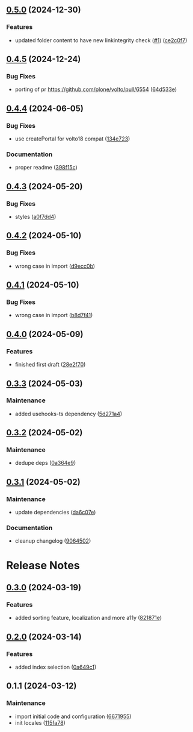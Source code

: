 

## [0.5.0](https://github.com/collective/volto-contents-next/compare/v0.4.5...v0.5.0) (2024-12-30)


### Features

* updated folder content to have new linkintegrity check ([#1](https://github.com/collective/volto-contents-next/issues/1)) ([ce2c0f7](https://github.com/collective/volto-contents-next/commit/ce2c0f76f94a65ed975c9f35ee13f867599bc295))

## [0.4.5](https://github.com/collective/volto-contents-next/compare/v0.4.4...v0.4.5) (2024-12-24)


### Bug Fixes

* porting of pr https://github.com/plone/volto/pull/6554 ([64d533e](https://github.com/collective/volto-contents-next/commit/64d533e9a44bfd51f0d9712165b0c277b00e1551))

## [0.4.4](https://github.com/collective/volto-contents-next/compare/v0.4.3...v0.4.4) (2024-06-05)


### Bug Fixes

* use createPortal for volto18 compat ([134e723](https://github.com/collective/volto-contents-next/commit/134e723f7f37ba3e36ae82167a741833d35a3e33))


### Documentation

* proper readme ([398f15c](https://github.com/collective/volto-contents-next/commit/398f15c5b1c450938885d68e521d06b360178a41))

## [0.4.3](https://github.com/collective/volto-contents-next/compare/v0.4.2...v0.4.3) (2024-05-20)


### Bug Fixes

* styles ([a0f7dd4](https://github.com/collective/volto-contents-next/commit/a0f7dd41d80aac52d0395cc36b5edec90a979ecc))

## [0.4.2](https://github.com/collective/volto-contents-next/compare/v0.4.1...v0.4.2) (2024-05-10)


### Bug Fixes

* wrong case in import ([d9ecc0b](https://github.com/collective/volto-contents-next/commit/d9ecc0b40289ef4eba819ede4bbe7b6d0071acc4))

## [0.4.1](https://github.com/collective/volto-contents-next/compare/v0.4.0...v0.4.1) (2024-05-10)


### Bug Fixes

* wrong case in import ([b8d7f41](https://github.com/collective/volto-contents-next/commit/b8d7f419c7731fdfce96724577a75f22b617cb5e))

## [0.4.0](https://github.com/collective/volto-contents-next/compare/v0.3.3...v0.4.0) (2024-05-09)


### Features

* finished first draft ([28e2f70](https://github.com/collective/volto-contents-next/commit/28e2f70b23c6c9eeddfb3f8dba31a095e8b78049))

## [0.3.3](https://github.com/collective/volto-contents-next/compare/v0.3.2...v0.3.3) (2024-05-03)


### Maintenance

* added usehooks-ts dependency ([5d271a4](https://github.com/collective/volto-contents-next/commit/5d271a4bffd5357d2d2c226b2748623d30989a09))

## [0.3.2](https://github.com/collective/volto-contents-next/compare/v0.3.1...v0.3.2) (2024-05-02)


### Maintenance

* dedupe deps ([0a364e9](https://github.com/collective/volto-contents-next/commit/0a364e974bdf7be93a820d7f0e3aecb4f75338a9))

## [0.3.1](https://github.com/collective/volto-contents-next/compare/v0.3.0...v0.3.1) (2024-05-02)


### Maintenance

* update dependencies ([da6c07e](https://github.com/collective/volto-contents-next/commit/da6c07e2142efdc10fdcc2cc15fc35f5c7aa5489))


### Documentation

* cleanup changelog ([9064502](https://github.com/collective/volto-contents-next/commit/906450231478d9f2605b2e546f7a6173e5f50541))

# Release Notes


## [0.3.0](https://github.com/collective/volto-contents-next/compare/v0.2.0...v0.3.0) (2024-03-19)


### Features

* added sorting feature, localization and more a11y ([821871e](https://github.com/collective/volto-contents-next/commit/821871e458267f9f76760ac198a4de2e2586465d))

## [0.2.0](https://github.com/collective/volto-contents-next/compare/v0.1.1...v0.2.0) (2024-03-14)


### Features

* added index selection ([0a649c1](https://github.com/collective/volto-contents-next/commit/0a649c17d178dd665d762deb9966a211a289ed0f))

## 0.1.1 (2024-03-12)


### Maintenance

* import initial code and configuration ([6671955](https://github.com/collective/volto-contents-next/commit/66719555a8e920b5eea55faaab2f9eb0bce22a19))
* init locales ([115fa78](https://github.com/collective/volto-contents-next/commit/115fa78761305a77046d57bd8aca3fef6d0149c7))
